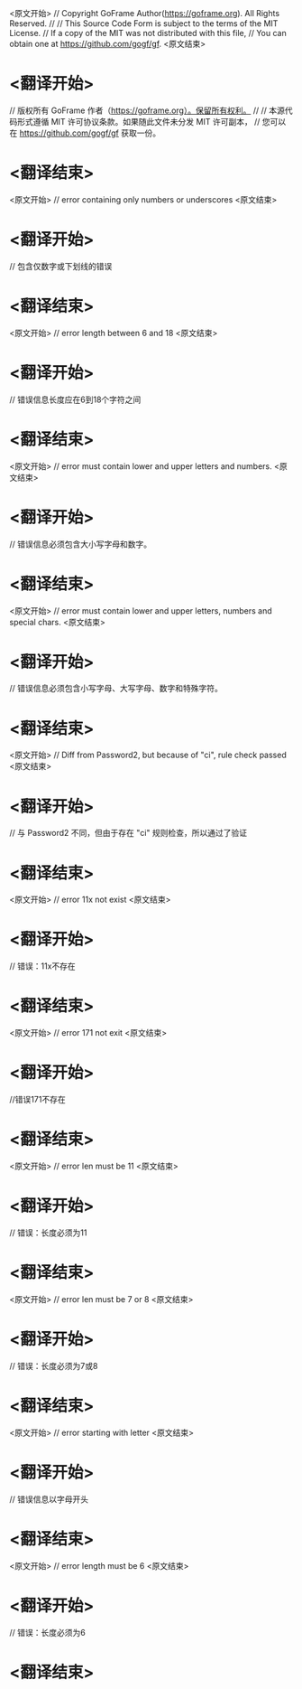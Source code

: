 
<原文开始>
// Copyright GoFrame Author(https://goframe.org). All Rights Reserved.
//
// This Source Code Form is subject to the terms of the MIT License.
// If a copy of the MIT was not distributed with this file,
// You can obtain one at https://github.com/gogf/gf.
<原文结束>

# <翻译开始>
// 版权所有 GoFrame 作者（https://goframe.org）。保留所有权利。
//
// 本源代码形式遵循 MIT 许可协议条款。如果随此文件未分发 MIT 许可副本，
// 您可以在 https://github.com/gogf/gf 获取一份。
# <翻译结束>



























<原文开始>
// error containing only numbers or underscores
<原文结束>

# <翻译开始>
// 包含仅数字或下划线的错误
# <翻译结束>


<原文开始>
// error length between 6 and 18
<原文结束>

# <翻译开始>
// 错误信息长度应在6到18个字符之间
# <翻译结束>


<原文开始>
// error must contain lower and upper letters and numbers.
<原文结束>

# <翻译开始>
// 错误信息必须包含大小写字母和数字。
# <翻译结束>


<原文开始>
// error must contain lower and upper letters, numbers and special chars.
<原文结束>

# <翻译开始>
// 错误信息必须包含小写字母、大写字母、数字和特殊字符。
# <翻译结束>






 

<原文开始>
// Diff from Password2, but because of "ci", rule check passed
<原文结束>

# <翻译开始>
// 与 Password2 不同，但由于存在 "ci" 规则检查，所以通过了验证
# <翻译结束>
 
<原文开始>
// error 11x not exist
<原文结束>

# <翻译开始>
// 错误：11x不存在
# <翻译结束>


<原文开始>
// error 171 not exit
<原文结束>

# <翻译开始>
//错误171不存在
# <翻译结束>


<原文开始>
// error len must be 11
<原文结束>

# <翻译开始>
// 错误：长度必须为11
# <翻译结束>


<原文开始>
// error len must be 7 or 8
<原文结束>

# <翻译开始>
// 错误：长度必须为7或8
# <翻译结束>


<原文开始>
// error starting with letter
<原文结束>

# <翻译开始>
// 错误信息以字母开头
# <翻译结束>


<原文开始>
// error length must be 6
<原文结束>

# <翻译开始>
// 错误：长度必须为6
# <翻译结束>


